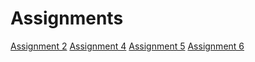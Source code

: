 # Assignments
[Assignment 2](https://github.com/Mateivandermeer/Assignments/blob/master/Assignment_week_2%20(3).ipynb) 
[Assignment 4](https://github.com/Mateivandermeer/Assignments/blob/master/Assignment_week_4.ipynb)
[Assignment 5](https://github.com/Mateivandermeer/Assignments/blob/master/Assignment_week_5.ipynb)
[Assignment 6](https://github.com/Mateivandermeer/Assignments/blob/master/assignment4.ipynb)
